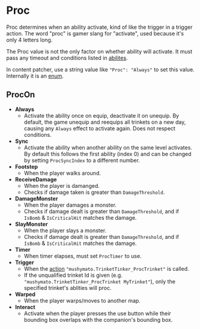 # Proc

Proc determines when an ability activate, kind of like the trigger in a trigger action. The word "proc" is gamer slang for "activate", used because it's only 4 letters long.

The Proc value is not the only factor on whether ability will activate. It must pass any timeout and conditions listed in [abilites](4-Ability.md).

In content patcher, use a string value like `"Proc": "Always"` to set this value. Internally it is an [enum](~/api/TrinketTinker.Models.ProcOn.yml).

## ProcOn

- **Always**
    - Activate the ability once on equip, deactivate it on unequip. By default, the game unequip and reequips all trinkets on a new day, causing any `Always` effect to activate again. Does not respect conditions.
- **Sync**
    - Activate the ability when another ability on the same level activates. By default this follows the first ability (index 0) and can be changed by setting `ProcSyncIndex` to a different number.
- **Footstep**
    - When the player walks around.
- **ReceiveDamage**
    - When the player is damanged.
    - Checks if damage taken is greater than `DamageThreshold`.
- **DamageMonster**
    - When the player damages a monster.
    - Checks if damage dealt is greater than `DamageThreshold`, and if `IsBomb` & `IsCriticalHit` matches the damage.
- **SlayMonster**
    - When the player slays a monster.
    - Checks if damage dealt is greater than `DamageThreshold`, and if `IsBomb` & `IsCriticalHit` matches the damage.
- **Timer**
    - When timer elapses, must set `ProcTimer` to use.
- **Trigger**
    - When the [action](https://stardewvalleywiki.com/Modding:Trigger_actions) `"mushymato.TrinketTinker_ProcTrinket"` is called.
    - If the unqualified trinket Id is given (e.g. `"mushymato.TrinketTinker_ProcTrinket MyTrinket"`), only the specified trinket's ablities will proc.
- **Warped**
    - When the player warps/moves to another map.
- **Interact**
    - Activate when the player presses the use button while their bounding box overlaps with the companion's bounding box.

